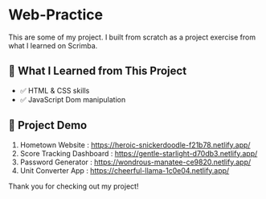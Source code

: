 # Web-Practice

This are some of my project. I built from scratch as a project exercise from what I learned on Scrimba.


## 📘 What I Learned from This Project

- ✅ HTML & CSS skills
- ✅ JavaScript Dom manipulation 

## 📘 Project Demo

  1) Hometown Website : https://heroic-snickerdoodle-f21b78.netlify.app/
  2) Score Tracking Dashboard : https://gentle-starlight-d70db3.netlify.app/
  3) Password Generator : https://wondrous-manatee-ce9820.netlify.app/
  4) Unit Converter App : https://cheerful-llama-1c0e04.netlify.app/
  
Thank you for checking out my project!

